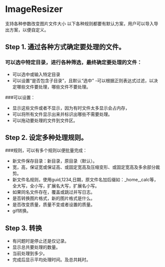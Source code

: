 # ImageResizer
支持各种参数改变图片文件大小
以下各种规则都要有默认方案，用户可以导入导出方案，以便自定义。

## Step 1. 通过各种方式确定要处理的文件。
### 可以选中特定目录，进行各种筛选，最终确定要处理的文件：
- 可以选中或输入特定目录
- 可以设置“是否包含子目录”，且默认“选中”
-可以根据正则表达式过滤，以决定哪些文件要处理，哪些文件不要处理。

###可以设置：
- 显示这些文件或者不显示，因为有时文件太多显示会占内存，
- 可以将所有文件显示出来并标识出哪些不需要处理。
- 可以拖动要处理的文件到文件区。



## Step 2. 设定多种处理规则。
###规则，可以有多个规则以便批量完成：
- 新文件保存目录：新目录，原目录（默认）。
- 宽，高，保证宽或保证高、或固定宽高及压缩变形、或固定宽高及多余部分裁剪。
- 新文件名规则，使用guid,1234,日期，原文件名加后缀如：_home,_calc等，全大写，全小写，扩展名大写，扩展名小写。
- 如果同名文件存在，覆盖或跳过并写日志。
- 是否转换图片格式，新的图片格式是什么。
- 是否改变质量，质量不变或者设置的质量。
- gif转换。
  
## Step 3. 转换
- 有问题时是停止还是仅记录。
- 显示总共要处理的数量。
- 当前处理到多少。
- 完成后显示平均处理时间。及总共耗时。
